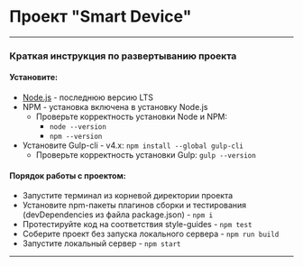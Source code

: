 # Проект "Smart Device"

---
### Краткая инструкция по развертыванию проекта
#### Установите:
* [Node.js](https://nodejs.org/ru/) - последнюю версию LTS
* NPM - установка включена в установку Node.js
    * Проверьте корректность установки Node и NPM:
        * `node --version`
        * `npm --version`
* Установите Gulp-cli - v4.x: `npm install --global gulp-cli`
    * Проверьте корректность установки Gulp: `gulp --version`
#### Порядок работы с проектом:
* Запустите терминал из корневой директории проекта
* Установите npm-пакеты плагинов сборки и тестирования (devDependencies из файла package.json) - `npm i`
* Протестируйте код на соответствия style-guides - `npm test`
* Соберите проект без запуска локального сервера - `npm run build`
* Запустите локальный сервер - `npm start`
---
